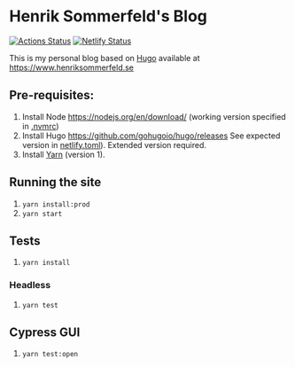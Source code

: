 # Henrik Sommerfeld's Blog

[![Actions Status](https://github.com/henriksommerfeld/isabel-blog/workflows/Blog%20tests/badge.svg)](https://github.com/henriksommerfeld/blog-hugo/actions) [![Netlify Status](https://api.netlify.com/api/v1/badges/beaa24ab-5442-45fd-a3bd-5050a70f22e5/deploy-status)](https://app.netlify.com/sites/henriksommerfeld/deploys) 

This is my personal blog based on [Hugo][1] available at <https://www.henriksommerfeld.se>

## Pre-requisites:
1. Install Node https://nodejs.org/en/download/ (working version specified in [.nvmrc](./.nvmrc))
2. Install Hugo https://github.com/gohugoio/hugo/releases See expected version in [netlify.toml](./netlify.toml)). Extended version required.
3. Install [Yarn][2] (version 1).

## Running the site
1. `yarn install:prod`
2. `yarn start`

## Tests
1. `yarn install`

### Headless
1. `yarn test`

## Cypress GUI
1. `yarn test:open`

[1]: http://gohugo.io/
[2]: https://yarnpkg.com/